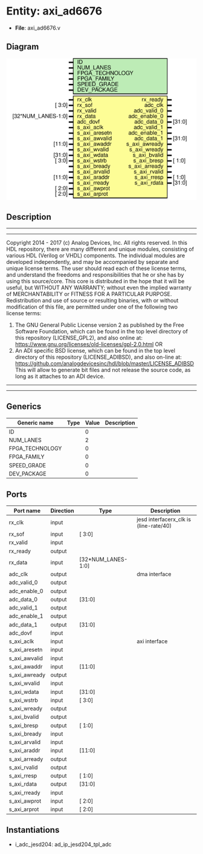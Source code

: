 # Entity: axi_ad6676

- **File**: axi_ad6676.v
## Diagram

![Diagram](axi_ad6676.svg "Diagram")
## Description

***************************************************************************
 ***************************************************************************
 Copyright 2014 - 2017 (c) Analog Devices, Inc. All rights reserved.
 In this HDL repository, there are many different and unique modules, consisting
 of various HDL (Verilog or VHDL) components. The individual modules are
 developed independently, and may be accompanied by separate and unique license
 terms.
 The user should read each of these license terms, and understand the
 freedoms and responsibilities that he or she has by using this source/core.
 This core is distributed in the hope that it will be useful, but WITHOUT ANY
 WARRANTY; without even the implied warranty of MERCHANTABILITY or FITNESS FOR
 A PARTICULAR PURPOSE.
 Redistribution and use of source or resulting binaries, with or without modification
 of this file, are permitted under one of the following two license terms:
   1. The GNU General Public License version 2 as published by the
      Free Software Foundation, which can be found in the top level directory
      of this repository (LICENSE_GPL2), and also online at:
      <https://www.gnu.org/licenses/old-licenses/gpl-2.0.html>
 OR
   2. An ADI specific BSD license, which can be found in the top level directory
      of this repository (LICENSE_ADIBSD), and also on-line at:
      https://github.com/analogdevicesinc/hdl/blob/master/LICENSE_ADIBSD
      This will allow to generate bit files and not release the source code,
      as long as it attaches to an ADI device.
 ***************************************************************************
 ***************************************************************************
 
## Generics

| Generic name    | Type | Value | Description |
| --------------- | ---- | ----- | ----------- |
| ID              |      | 0     |             |
| NUM_LANES       |      | 2     |             |
| FPGA_TECHNOLOGY |      | 0     |             |
| FPGA_FAMILY     |      | 0     |             |
| SPEED_GRADE     |      | 0     |             |
| DEV_PACKAGE     |      | 0     |             |
## Ports

| Port name     | Direction | Type               | Description                             |
| ------------- | --------- | ------------------ | --------------------------------------- |
| rx_clk        | input     |                    | jesd interfacerx_clk is (line-rate/40)  |
| rx_sof        | input     | [ 3:0]             |                                         |
| rx_valid      | input     |                    |                                         |
| rx_ready      | output    |                    |                                         |
| rx_data       | input     | [32*NUM_LANES-1:0] |                                         |
| adc_clk       | output    |                    | dma interface                           |
| adc_valid_0   | output    |                    |                                         |
| adc_enable_0  | output    |                    |                                         |
| adc_data_0    | output    | [31:0]             |                                         |
| adc_valid_1   | output    |                    |                                         |
| adc_enable_1  | output    |                    |                                         |
| adc_data_1    | output    | [31:0]             |                                         |
| adc_dovf      | input     |                    |                                         |
| s_axi_aclk    | input     |                    | axi interface                           |
| s_axi_aresetn | input     |                    |                                         |
| s_axi_awvalid | input     |                    |                                         |
| s_axi_awaddr  | input     | [11:0]             |                                         |
| s_axi_awready | output    |                    |                                         |
| s_axi_wvalid  | input     |                    |                                         |
| s_axi_wdata   | input     | [31:0]             |                                         |
| s_axi_wstrb   | input     | [ 3:0]             |                                         |
| s_axi_wready  | output    |                    |                                         |
| s_axi_bvalid  | output    |                    |                                         |
| s_axi_bresp   | output    | [ 1:0]             |                                         |
| s_axi_bready  | input     |                    |                                         |
| s_axi_arvalid | input     |                    |                                         |
| s_axi_araddr  | input     | [11:0]             |                                         |
| s_axi_arready | output    |                    |                                         |
| s_axi_rvalid  | output    |                    |                                         |
| s_axi_rresp   | output    | [ 1:0]             |                                         |
| s_axi_rdata   | output    | [31:0]             |                                         |
| s_axi_rready  | input     |                    |                                         |
| s_axi_awprot  | input     | [ 2:0]             |                                         |
| s_axi_arprot  | input     | [ 2:0]             |                                         |
## Instantiations

- i_adc_jesd204: ad_ip_jesd204_tpl_adc
